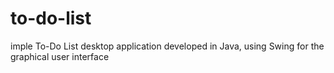 # to-do-list
 imple To-Do List desktop application developed in Java, using Swing for the graphical user interface
